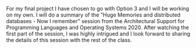 For my final project I have chosen to go with Option 3 and I will be working on my own. I will do a summary of the "Huge Memories and distributed databases - Now I remember" session from the Architectural Support for Programming Languages and Operating Systems 2020. After watching the first part of the session, I was highly intrigued and I look forward to sharing the details of this session with the rest of the class.
